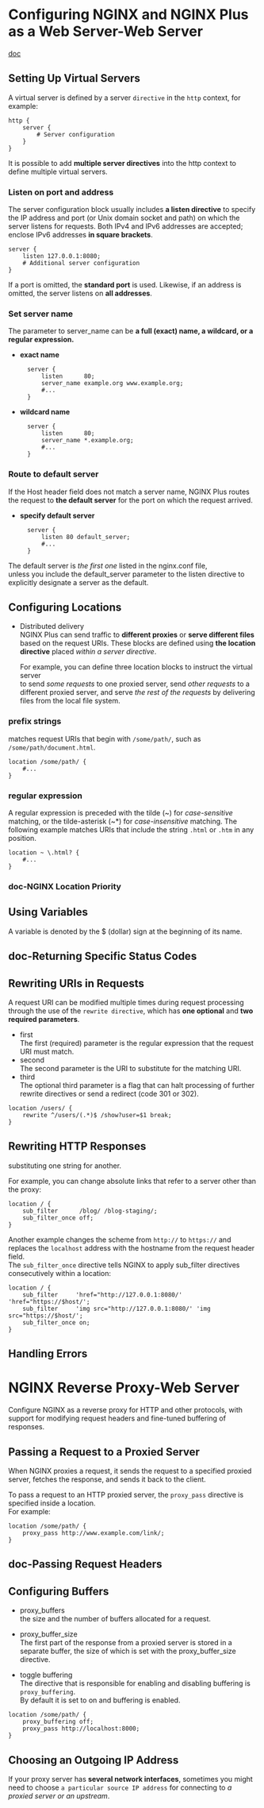 # Configuring NGINX and NGINX Plus as a Web Server-Web Server

[doc](https://docs.nginx.com/nginx/admin-guide/web-server/web-server/)

## Setting Up Virtual Servers

A virtual server is defined by a server `directive` in the `http` context, for example:

```nginx
http {
    server {
        # Server configuration
    }
}
```

It is possible to add **multiple server directives** into the http context to define multiple virtual servers.

### Listen on port and address

The server configuration block usually includes **a listen directive** to specify the IP address and port (or Unix domain socket and path) on which the server listens for requests. Both IPv4 and IPv6 addresses are accepted; enclose IPv6 addresses **in square brackets**.

```nginx
server {
    listen 127.0.0.1:8080;
    # Additional server configuration
}
```

If a port is omitted, the **standard port** is used. Likewise, if an address is omitted, the server listens on **all addresses**.

### Set server name

The parameter to server_name can be **a full (exact) name, a wildcard, or a regular expression.**  

- **exact name**  
  ```nginx
    server {
        listen      80;
        server_name example.org www.example.org;
        #...
    }
  ```

- **wildcard name**  
  ```nginx
    server {
        listen      80;
        server_name *.example.org;
        #...
    }
  ```

### Route to default server

If the Host header field does not match a server name, NGINX Plus routes the request to **the default server** for the port on which the request arrived.

- **specify default server**  
  ```nginx
    server {
        listen 80 default_server;
        #...
    }
  ```
The default server is *the first one* listed in the nginx.conf file,  
unless you include the default_server parameter to the listen directive to explicitly designate a server as the default.

## Configuring Locations

- Distributed delivery   
  NGINX Plus can send traffic to **different proxies** or **serve different files** based on the request URIs. These blocks are defined using **the location directive** placed *within a server directive*.  

  For example, you can define three location blocks to instruct the virtual server  
  to send *some requests* to one proxied server, send *other requests* to a different proxied server, and serve *the rest of the requests* by delivering files from the local file system.

### prefix strings

matches request URIs that begin with `/some/path/`, such as `/some/path/document.html`.

```nginx
location /some/path/ {
    #...
}
```


### regular expression

A regular expression is preceded with the tilde (~) for *case-sensitive* matching, or the tilde-asterisk (~*) for *case-insensitive* matching. The following example matches URIs that include the string `.html` or `.htm` in any position.

```nginx
location ~ \.html? {
    #...
}
```

### doc-NGINX Location Priority

## Using Variables

A variable is denoted by the $ (dollar) sign at the beginning of its name.

## doc-Returning Specific Status Codes

## Rewriting URIs in Requests

A request URI can be modified multiple times during request processing through the use of the `rewrite directive`, which has **one optional** and **two required parameters**. 

- first  
  The first (required) parameter is the regular expression that the request URI must match.
- second  
  The second parameter is the URI to substitute for the matching URI.
- third  
  The optional third parameter is a flag that can halt processing of further rewrite directives or send a redirect (code 301 or 302).

```nginx
location /users/ {
    rewrite ^/users/(.*)$ /show?user=$1 break;
}
```

## Rewriting HTTP Responses

substituting one string for another.

For example, you can change absolute links that refer to a server other than the proxy:

```nginx
location / {
    sub_filter      /blog/ /blog-staging/;
    sub_filter_once off;
}
```

Another example changes the scheme from `http://` to `https://` and replaces the `localhost` address with the hostname from the request header field.  
The `sub_filter_once` directive tells NGINX to apply sub_filter directives consecutively within a location:

```nginx
location / {
    sub_filter     'href="http://127.0.0.1:8080/'    'href="https://$host/';
    sub_filter     'img src="http://127.0.0.1:8080/' 'img src="https://$host/';
    sub_filter_once on;
}
```

## Handling Errors

# NGINX Reverse Proxy-Web Server

Configure NGINX as a reverse proxy for HTTP and other protocols, with support for modifying request headers and fine-tuned buffering of responses.

## Passing a Request to a Proxied Server

When NGINX proxies a request, it sends the request to a specified proxied server, fetches the response, and sends it back to the client.

To pass a request to an HTTP proxied server, the `proxy_pass` directive is specified inside a location.  
For example:

```nginx
location /some/path/ {
    proxy_pass http://www.example.com/link/;
}
```

## doc-Passing Request Headers


## Configuring Buffers


- proxy_buffers  
  the size and the number of buffers allocated for a request. 

- proxy_buffer_size  
  The first part of the response from a proxied server is stored in a separate buffer, the size of which is set with the proxy_buffer_size directive.



- toggle buffering   
  The directive that is responsible for enabling and disabling buffering is `proxy_buffering`.  
  By default it is set to on and buffering is enabled.

```nginx
location /some/path/ {
    proxy_buffering off;
    proxy_pass http://localhost:8000;
}
```

## Choosing an Outgoing IP Address

If your proxy server has **several network interfaces**, sometimes you might need to choose `a particular source IP address` for connecting to *a proxied server or an upstream*.


